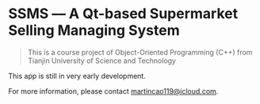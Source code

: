 # SSMS –– A Qt-based Supermarket Selling Managing System

> This is a course project of Object-Oriented Programming (C++) from Tianjin University of Science and Technology

This app is still in very early development.

For more information, please contact <a href="mailto:martincao119@icloud.com">martincao119@icloud.com</a>.

